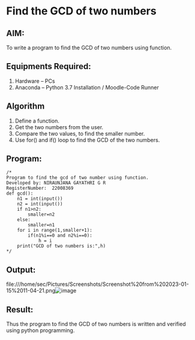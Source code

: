 # Find the GCD of two numbers

## AIM:
To write a program to find the GCD of two numbers using function.

## Equipments Required:
1. Hardware – PCs
2. Anaconda – Python 3.7 Installation / Moodle-Code Runner

## Algorithm
1. Define a function.
2. Get the two numbers from the user.
3. Compare the two values, to find the smaller number.
4. Use for() and if() loop to find the GCD of the two numbers.

## Program:
```
/*
Program to find the gcd of two number using function.
Developed by: NIRAUNJANA GAYATHRI G R
RegisterNumber:  22008369
def gcd():
    n1 = int(input())
    n2 = int(input())
    if n1>n2:
        smaller=n2
    else:
        smaller=n1
    for i in range(1,smaller+1):
        if(n1%i==0 and n2%i==0):
            h = i
    print("GCD of two numbers is:",h)
*/
```

## Output:
file:///home/sec/Pictures/Screenshots/Screenshot%20from%202023-01-15%2011-04-21.png![image](https://user-images.githubusercontent.com/119395610/212524683-0c3f9975-d16e-472f-8c91-f1e2dc5ed7ed.png)



## Result:
Thus the program to find the GCD of two numbers is written and verified using python programming.
